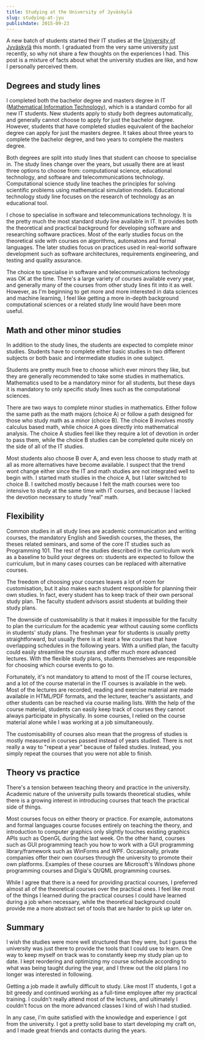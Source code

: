 ```yaml
---
title: Studying at the University of Jyväskylä
slug: studying-at-jyu
publishdate: 2015-09-23
---
```


A new batch of students started their IT studies at the
[University of Jyväskylä](https://www.jyu.fi/en) this month. I graduated from the very
same university just recently, so why not share a few thoughts on the
experiences I had. This post is a mixture of facts about what the
university studies are like, and how I personally perceived them.

<!--more-->

Degrees and study lines
-----------------------

I completed both the bachelor degree and masters degree in IT
([Mathematical Information Technology](https://www.jyu.fi/it/en)), which is a
standard combo for all new IT students. New students apply to study both
degrees automatically, and generally cannot choose to apply for just the
bachelor degree. However, students that have completed studies
equivalent of the bachelor degree can apply for just the masters degree.
It takes about three years to complete the bachelor degree, and two
years to complete the masters degree.

Both degrees are split into study lines that student can choose to
specialise in. The study lines change over the years, but usually there
are at least three options to choose from: computational science,
educational technology, and software and telecommunications technology.
Computational science study line teaches the principles for solving
scientific problems using mathematical simulation models. Educational
technology study line focuses on the research of technology as an
educational tool.

I chose to specialise in software and telecommunications technology. It
is the pretty much the most standard study line available in IT. It
provides both the theoretical and practical background for developing
software and researching software practices. Most of the early studies
focus on the theoretical side with courses on algorithms, automatons and
formal languages. The later studies focus on practices used in
real-world software development such as software architectures,
requirements engineering, and testing and quality assurance.

The choice to specialise in software and telecommunications technology
was OK at the time. There's a large variety of courses available every
year, and generally many of the courses from other study lines fit into
it as well. However, as I'm beginning to get more and more interested
in data sciences and machine learning, I feel like getting a more
in-depth background computational sciences or a related study line would
have been more useful.

Math and other minor studies
----------------------------

In addition to the study lines, the students are expected to complete
minor studies. Students have to complete either basic studies in two
different subjects or both basic and intermediate studies in one
subject.

Students are pretty much free to choose which ever minors they like, but
they are generally recommended to take some studies in mathematics.
Mathematics used to be a mandatory minor for all students, but these
days it is mandatory to only specific study lines such as the
computational sciences.

There are two ways to complete minor studies in mathematics. Either
follow the same path as the math majors (choice A) or follow a path
designed for those who study math as a minor (choice B). The choice B
involves mostly calculus based math, while choice A goes directly into
mathematical analysis. The choice A studies feel like they require a lot
of devotion in order to pass them, while the choice B studies can be
completed quite nicely on the side of all of the IT studies.

Most students also choose B over A, and even less choose to study math
at all as more alternatives have become available. I suspect that the
trend wont change either since the IT and math studies are not
integrated well to begin with. I started math studies in the choice A,
but I later switched to choice B. I switched mostly because I felt the
math courses were too intensive to study at the same time with IT
courses, and because I lacked the devotion necessary to study "real"
math.

Flexibility
-----------

Common studies in all study lines are academic communication and writing
courses, the mandatory English and Swedish courses, the theses, the
theses related seminars, and some of the core IT studies such as
Programming 101. The rest of the studies described in the curriculum
work as a baseline to build your degrees on: students are expected to
follow the curriculum, but in many cases courses can be replaced with
alternative courses.

The freedom of choosing your courses leaves a lot of room for
customisation, but it also makes each student responsible for planning
their own studies. In fact, every student has to keep track of their own
personal study plan. The faculty student advisors assist students at
building their study plans.

The downside of customisability is that it makes it impossible for the
faculty to plan the curriculum for the academic year without causing
some conflicts in students' study plans. The freshman year for students
is usually pretty straightforward, but usually there is at least a few
courses that have overlapping schedules in the following years. With a
unified plan, the faculty could easily streamline the courses and offer
much more advanced lectures. With the flexible study plans, students
themselves are responsible for choosing which course events to go to.

Fortunately, it's not mandatory to attend to most of the IT course
lectures, and a lot of the course material in the IT courses is
available in the web. Most of the lectures are recorded, reading and
exercise material are made available in HTML/PDF formats, and the
lecturer, teacher's assistants, and other students can be reached via
course mailing lists. With the help of the course material, students can
easily keep track of courses they cannot always participate in
physically. In some courses, I relied on the course material alone while
I was working at a job simultaneously.

The customisability of courses also mean that the progress of studies is
mostly measured in courses passed instead of years studied. There is not
really a way to "repeat a year" because of failed studies. Instead,
you simply repeat the courses that you were not able to finish.

Theory vs practice
------------------

There's a tension between teaching theory and practice in the
university. Academic nature of the university pulls towards theoretical
studies, while there is a growing interest in introducing courses that
teach the practical side of things.

Most courses focus on either theory or practice. For example, automatons
and formal languages course focuses entirely on teaching the theory, and
introduction to computer graphics only slightly touches existing
graphics APIs such as OpenGL during the last week. On the other hand,
courses such as GUI programming teach you how to work with a GUI
programming library/framework such as WinForms and WPF. Occasionally,
private companies offer their own courses through the university to
promote their own platforms. Examples of these courses are Microsoft's
Windows phone programming courses and Digia's Qt/QML programming
courses.

While I agree that there is a need for providing practical courses, I
preferred almost all of the theoretical courses over the practical ones.
I feel like most of the things I learned during the practical courses I
could have learned during a job when necessary, while the theoretical
background could provide me a more abstract set of tools that are harder
to pick up later on.

Summary
-------

I wish the studies were more well structured than they were, but I guess
the university was just there to provide the tools that I could use to
learn. One way to keep myself on track was to constantly keep my study
plan up to date. I kept reordering and optimizing my course schedule
according to what was being taught during the year, and I threw out the
old plans I no longer was interested in following.

Getting a job made it awfully difficult to study. Like most IT students,
I got a bit greedy and continued working as a full-time employee after
my practical training. I couldn't really attend most of the lectures,
and ultimately I couldn't focus on the more advanced classes I kind of
wish I had studied.

In any case, I'm quite satisfied with the knowledge and experience I
got from the university. I got a pretty solid base to start developing
my craft on, and I made great friends and contacts during the years.
